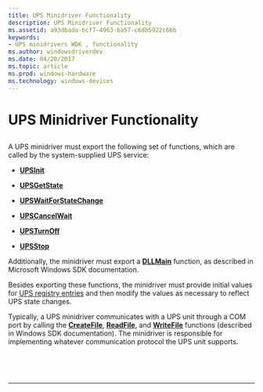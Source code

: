 ```yaml
---
title: UPS Minidriver Functionality
description: UPS Minidriver Functionality
ms.assetid: a93dbada-bcf7-4963-ba57-c6db5922c66b
keywords:
- UPS minidrivers WDK , functionality
ms.author: windowsdriverdev
ms.date: 04/20/2017
ms.topic: article
ms.prod: windows-hardware
ms.technology: windows-devices
---
```


# UPS Minidriver Functionality


## <span id="ddk_ups_minidriver_functionality_kg"></span><span id="DDK_UPS_MINIDRIVER_FUNCTIONALITY_KG"></span>


A UPS minidriver must export the following set of functions, which are called by the system-supplied UPS service:

-   [**UPSInit**](https://msdn.microsoft.com/library/windows/hardware/ff536313)

-   [**UPSGetState**](https://msdn.microsoft.com/library/windows/hardware/ff536312)

-   [**UPSWaitForStateChange**](https://msdn.microsoft.com/library/windows/hardware/ff536316)

-   [**UPSCancelWait**](https://msdn.microsoft.com/library/windows/hardware/ff536311)

-   [**UPSTurnOff**](https://msdn.microsoft.com/library/windows/hardware/ff536315)

-   [**UPSStop**](https://msdn.microsoft.com/library/windows/hardware/ff536314)

Additionally, the minidriver must export a [**DLLMain**](https://msdn.microsoft.com/library/windows/desktop/ms682583) function, as described in Microsoft Windows SDK documentation.

Besides exporting these functions, the minidriver must provide initial values for [UPS registry entries](ups-registry-entries.md) and then modify the values as necessary to reflect UPS state changes.

Typically, a UPS minidriver communicates with a UPS unit through a COM port by calling the [**CreateFile**](https://msdn.microsoft.com/library/windows/desktop/aa363858), [**ReadFile**](https://msdn.microsoft.com/library/windows/desktop/aa365467), and [**WriteFile**](https://msdn.microsoft.com/library/windows/desktop/aa365747) functions (described in Windows SDK documentation). The minidriver is responsible for implementing whatever communication protocol the UPS unit supports.

 

 


--------------------


